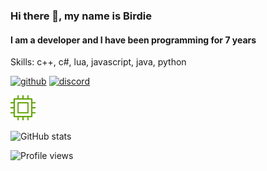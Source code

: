 ### Hi there 👋, my name is Birdie
#### I am a developer and I have been programming for 7 years

Skills: c++, c#, lua, javascript, java, python



[<img src='https://cdn.jsdelivr.net/npm/simple-icons@3.0.1/icons/github.svg' alt='github' height='40'>](https://github.com/BirdieCodes)  [<img src='https://cdn.jsdelivr.net/npm/simple-icons@3.0.1/icons/discord.svg' alt='discord' height='40'>](Birdie#4664)  

<a href='https://docs.github.com/en/developers'><img src='https://raw.githubusercontent.com/acervenky/animated-github-badges/master/assets/devbadge.gif' width='40' height='40'></a> 

![GitHub stats](https://github-readme-stats.vercel.app/api?username=BirdieCodes&show_icons=true)  

![Profile views](https://gpvc.arturio.dev/BirdieCodes)  
